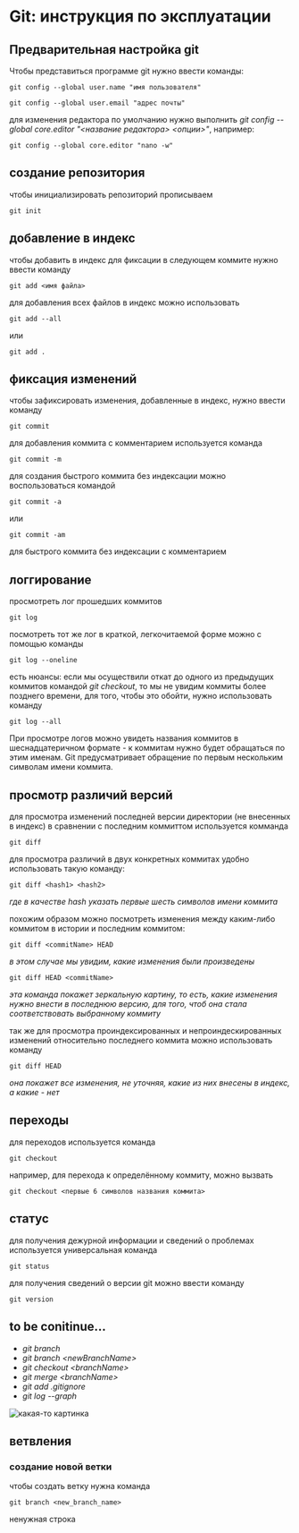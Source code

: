 # Git: инструкция по эксплуатации 

## Предварительная настройка git

Чтобы представиться программе git нужно ввести команды:

    git config --global user.name "имя пользователя"

    git config --global user.email "адрес почты"

для изменения редактора по умолчанию нужно выполнить _git config --global core.editor "<название редактора> <опции>"_, например:

    git config --global core.editor "nano -w"


## создание репозитория

чтобы инициализировать репозиторий прописываем

    git init

## добавление в индекс

чтобы добавить в индекс для фиксации в следующем коммите нужно ввести команду

    git add <имя файла>

для добавления всех файлов в индекс можно использовать

    git add --all

или 

    git add .

## фиксация изменений

чтобы зафиксировать изменения, добавленные в индекс, нужно ввести команду 

    git commit

для добавления коммита с комментарием используется команда

    git commit -m

для создания быстрого коммита без индексации можно воспользоваться командой

    git commit -a

или

    git commit -am

для быстрого коммита без индексации с комментарием

## логгирование

просмотреть лог прошедших коммитов

    git log

посмотреть тот же лог в краткой, легкочитаемой форме можно с помощью команды

    git log --oneline

есть нюансы: если мы осуществили откат до одного из предыдущих коммитов командой _git checkout_, то мы не увидим коммиты более позднего времени, для того, чтобы это обойти, нужно использовать команду

    git log --all

При просмотре логов можно увидеть названия коммитов в шеснадцатеричном формате - к коммитам нужно будет обращаться по этим именам. Git предусматривает обращение по первым нескольким символам имени коммита.

## просмотр различий версий

для просмотра изменений последней версии директории (не внесенных в индекс) в сравнении с последним коммиттом используется комманда

    git diff

для просмотра различий в двух конкретных коммитах удобно использовать такую команду:

    git diff <hash1> <hash2>
_где в качестве hash указать первые шесть символов имени коммита_

похожим образом можно посмотреть изменения между каким-либо коммитом в истории и последним коммитом:

    git diff <commitName> HEAD

_в этом случае мы увидим, какие изменения были произведены_

    git diff HEAD <commitName>

_эта команда покажет зеркальную картину, то есть, какие изменения нужно внести в последнюю версию, для того, чтоб она стала соответствовать выбранному коммиту_

так же для просмотра проиндексированных и непроиндескированных изменений относительно последнего коммита можно использовать команду

    git diff HEAD

_она покажет все изменения, не уточняя, какие из них внесены в индекс, а какие - нет_

## переходы

для переходов используется команда

    git checkout

например, для перехода к определённому коммиту, можно вызвать 

    git checkout <первые 6 символов названия коммита>

## статус

для получения дежурной информации и сведений о проблемах используется универсальная команда

    git status

для получения сведений о версии git можно ввести команду 

    git version


## to be conitinue...

* _git branch_
* _git branch \<newBranchName>_
* _git checkout \<branchName>_
* _git merge \<branchName>_
* _git add .gitignore_
* _git log --graph_

![какая-то картинка](attention.gif)

## ветвления

### создание новой ветки

чтобы создать ветку нужна команда 

    git branch <new_branch_name>



ненужная строка